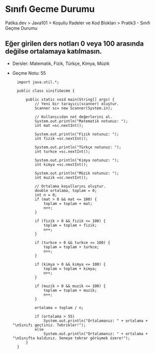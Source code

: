 # Sınıfı Gecme Durumu
Patika.dev > Java101 > Koşullu İfadeler ve Kod Blokları > Pratik3 - Sınıfı Geçme Durumu

## Eğer girilen ders notları 0 veya 100 arasında değilse ortalamaya katılmasın.
- Dersler: Matematik, Fizik, Türkçe, Kimya, Müzik
- Geçme Notu: 55

		import java.util.*;
		
		public class sinifiGecme {

			public static void main(String[] args) {
				// Yeni bir tarayıcı(scanner) oluştur.
				Scanner sc= new Scanner(System.in);
		
				// Kullanıcıdan not değerlerini al.
				System.out.println("Matematik notunuz: ");
				int mat =sc.nextInt();
		
				System.out.println("Fizik notunuz: ");
				int fizik =sc.nextInt();
		
				System.out.println("Türkçe notunuz: ");
				int turkce =sc.nextInt();

				System.out.println("Kimya notunuz: ");
				int kimya =sc.nextInt();
		
				System.out.println("Müzik notunuz: ");
				int muzik =sc.nextInt();
		
				// Ortalama koşullarını oluştur.
				double ortalama, toplam = 0;
				int n = 0;
				if (mat > 0 && mat <= 100) {
					toplam = toplam + mat;
					n++;
				}
        			
				if (fizik > 0 && fizik <= 100) {
					toplam = toplam + fizik;
					n++;
				}
				
				if (turkce > 0 && turkce <= 100) {
					toplam = toplam + turkce;
					n++;
				}
				
				if (kimya > 0 && kimya <= 100) {
					toplam = toplam + kimya;
					n++;
				}
				
				if (muzik > 0 && muzik <= 100) {
					toplam = toplam + muzik;
					n++;
				}
        		
				ortalama = toplam / n;
		
				if (ortalama > 55)
					System.out.println("Ortalamanız: " + ortalama + "\nSınıfı geçtiniz. Tebrikler!");
				else
					System.out.println("Ortalamanız: " + ortalama + "\nSınıfta kaldınız. Seneye tekrar görüşmek üzere!");
			}
		}
